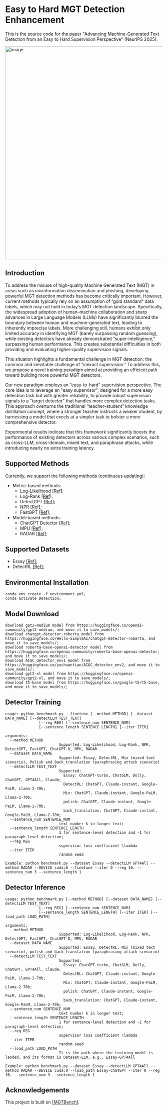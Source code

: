 # Easy to Hard MGT Detection Enhancement

This is the source code for the paper "Advancing Machine-Generated Text Detection from an Easy to Hard Supervision Perspective" (NeurIPS 2025).

<img width="2343" height="681" alt="image" src="https://github.com/user-attachments/assets/8f62dae3-c735-431a-8eae-8c1b25b7a05d" />

## Introduction
To address the misuse of high-quality Machine Generated Text (MGT) in areas such as misinformation dissemination and phishing, developing powerful MGT detection methods has become critically important. However, current methods typically rely on an assumption of “gold standard” data labels, which may not hold in today’s MGT detection landscape. Specifically, the widespread adoption of human–machine collaboration and sharp advances in Large Language Models (LLMs) have significantly blurred the boundary between human and machine-generated text, leading to inherently imprecise labels. More challenging still, humans exhibit only limited accuracy in identifying MGT (barely surpassing random guessing), while existing detectors have already demonstrated “super-intelligence,” surpassing human performance. This creates substantial difficulties in both providing and evaluating higher-quality supervision signals.

This situation highlights a fundamental challenge in MGT detection: the common and inevitable challenge of “inexact supervision.” To address this, we propose a novel training paradigm aimed at providing an efficient path toward building more powerful MGT detectors.

Our new paradigm employs an “easy-to-hard” supervision perspective. The core idea is to leverage an "easy supervisor", designed for a more easy detection task but with greater reliability, to provide robust supervision signals to a "target detector" that handles more complex detection tasks. This approach overturns the traditional “teacher–student” knowledge distillation concept, where a stronger teacher instructs a weaker student, by harnessing a model that excels at a simpler task to bolster a more comprehensive detector. 

Experimental results indicate that this framework significantly boosts the performance of existing detectors across various complex scenarios, such as cross-LLM, cross-domain, mixed text, and paraphrase attacks, while introducing nearly no extra training latency.

## Supported Methods
Currently, we support the following methods (continuous updating):
- Metric-based methods:
    - Log-Likelihood [[Ref]](https://arxiv.org/abs/1908.09203);
    - Log-Rank [[Ref]](https://arxiv.org/abs/2301.11305);
    - DetectGPT [[Ref]](https://arxiv.org/abs/2301.11305);
    - NPR [[Ref]](https://arxiv.org/abs/2306.05540);
    - FastGPT [[Ref]](https://arxiv.org/abs/2310.05130);
- Model-based methods:
    - ChatGPT Detector [[Ref]](https://arxiv.org/abs/2301.07597);
    - MPU [[Ref]](https://arxiv.org/abs/2305.18149);
    - RADAR [[Ref]](https://proceedings.neurips.cc/paper_files/paper/2023/file/30e15e5941ae0cdab7ef58cc8d59a4ca-Paper-Conference.pdf);

## Supported Datasets
- Essay [[Ref]](https://arxiv.org/abs/2305.15047);
- DetectRL [[Ref]](https://proceedings.neurips.cc/paper_files/paper/2024/file/b61bdf7e9f64c04ec75a26e781e2ad51-Paper-Datasets_and_Benchmarks_Track.pdf);

## Environmental Installation
```
conda env create -f environment.yml;
conda activate Detection;
```

## Model Download
```
download gpt2-medium model from https://huggingface.co/openai-community/gpt2-medium, and move it to save_models/;
download chatgpt-detector-roberta model from https://huggingface.co/Hello-SimpleAI/chatgpt-detector-roberta, and move it to save_models/;
download roberta-base-openai-detector model from https://huggingface.co/openai-community/roberta-base-openai-detector, and move it to save_models/;
download AIGC_detector_env1 model from https://huggingface.co/yuchuantian/AIGC_detector_env2, and move it to save_models/;
download gpt2-xl model from https://huggingface.co/openai-community/gpt2-xl, and move it to save_models/;
download t5-base model from https://huggingface.co/google-t5/t5-base, and move it to save_models/;
```

## Detector Training
```
usage: python benchmark.py --finetune [--method METHOD] [--dataset DATA_NAME] [--detectLLM TEST_TEXT]
               [--reg REG] [--sentence_num SENTENCE_NUM]
               [--sentence_length SENTENCE_LENGTH] [--iter ITER]

arguments:
  --method METHOD
                        Supported: Log-Likelihood, Log-Rank, NPR, DetectGPT, FastGPT, ChatGPT-D, MPU, RADAR
  --dataset DATA_NAME
                        Supported: Essay, DetectRL, Mix (mixed text scenario), Polish and Back_translation (paraphrasing attack scenario)
  --detectLLM TEST_TEXT
                        Supported: 
                          Essay: ChatGPT-turbo, ChatGLM, Dolly, ChatGPT, GPT4All, Claude;
                          DetectRL: ChatGPT, Claude-instant, Google-PaLM, Llama-2-70b;
                          Mix: ChatGPT, Claude-instant, Google-PaLM, Llama-2-70b;
                          polish: ChatGPT, Claude-instant, Google-PaLM, Llama-2-70b;
                          back_translation: ChatGPT, Claude-instant, Google-PaLM, Llama-2-70b;
  --sentence_num SENTENCE_NUM
                        text number k in longer text;
  --sentence_length SENTENCE_LENGTH
                        1 for sentence-level detection and -1 for paragraph-level detection;
  --reg REG
                        supervisor loss coefficient \lambda
  --iter ITER
                        random seed

Example: python benchmark.py --dataset Essay --detectLLM GPT4All --method RADAR --DEVICE cuda:0 --finetune --iter 0 --reg 10. --sentence_num 3 --sentence_length 1
```

## Detector Inference
```
usage: python benchmark.py [--method METHOD] [--dataset DATA_NAME] [--detectLLM TEST_TEXT]
               [--reg REG] [--sentence_num SENTENCE_NUM]
               [--sentence_length SENTENCE_LENGTH] [--iter ITER] [--load_path LOAD_PATH]

arguments:
  --method METHOD
                        Supported: Log-Likelihood, Log-Rank, NPR, DetectGPT, FastGPT, ChatGPT-D, MPU, RADAR
  --dataset DATA_NAME
                        Supported: Essay, DetectRL, Mix (mixed text scenario), polish and back_translation (paraphrasing attack scenario)
  --detectLLM TEST_TEXT
                        Supported: 
                          Essay: ChatGPT-turbo, ChatGLM, Dolly, ChatGPT, GPT4All, Claude;
                          DetectRL: ChatGPT, Claude-instant, Google-PaLM, Llama-2-70b;
                          Mix: ChatGPT, Claude-instant, Google-PaLM, Llama-2-70b;
                          polish: ChatGPT, Claude-instant, Google-PaLM, Llama-2-70b;
                          back_translation: ChatGPT, Claude-instant, Google-PaLM, Llama-2-70b;
  --sentence_num SENTENCE_NUM
                        text number k in longer text;
  --sentence_length SENTENCE_LENGTH
                        1 for sentence-level detection and -1 for paragraph-level detection;
  --reg REG
                        supervisor loss coefficient \lambda
  --iter ITER
                        random seed
  --load_path LOAD_PATH
                        It is the path where the training model is laoded, and its format is Dataset-LLM, e.g., Essay-GPT4All

Example: python benchmark.py --dataset Essay --detectLLM GPT4All --method RADAR --DEVICE cuda:0 --load_path Essay-ChatGPT --iter 0 --reg 10. --sentence_num 3 --sentence_length 1
```

## Acknowledgements
This project is built on [[MGTBench]](https://github.com/xinleihe/MGTBench).
